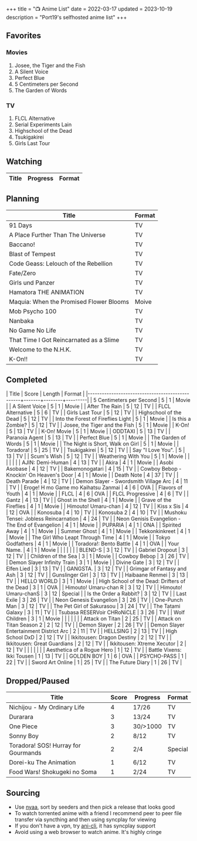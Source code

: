 +++
title = "📺 Anime List"
date = 2022-03-17
updated = 2023-10-19
description = "Port19's selfhosted anime list"
+++

## Favorites

### Movies

1. Josee, the Tiger and the Fish
2. A Silent Voice
3. Perfect Blue
4. 5 Centimeters per Second
5. The Garden of Words

### TV

1. FLCL Alternative
2. Serial Experiments Lain
3. Highschool of the Dead
4. Tsukigakirei
5. Girls Last Tour

## Watching

| Title                                 | Progress | Format |
|---------------------------------------|----------|--------|

## Planning

| Title                                   | Format |
|-----------------------------------------|--------|
| 91 Days                                 | TV     |
| A Place Further Than The Universe       | TV     |
| Baccano!                                | TV     |
| Blast of Tempest                        | TV     |
| Code Geass: Lelouch of the Rebellion    | TV     |
| Fate/Zero                               | TV     |
| Girls und Panzer                        | TV     |
| Hamatora THE ANIMATION                  | TV     |
| Maquia: When the Promised Flower Blooms | Moive  |
| Mob Psycho 100                          | TV     |
| Nanbaka                                 | TV     |
| No Game No Life                         | TV     |
| That Time I Got Reincarnated as a Slime | TV     |
| Welcome to the N.H.K.                   | TV     |
| K-On!!                                  | TV     |

## Completed

| Title                                           | Score | Length | Format  |
|-------------------------------------------------+-------+--------+---------|
| 5 Centimeters per Second                        |     5 |      1 | Movie   |
| A Silent Voice                                  |     5 |      1 | Movie   |
| After The Rain                                  |     5 |     12 | TV      |
| FLCL Alternative                                |     5 |      6 | TV      |
| Girls Last Tour                                 |     5 |     12 | TV      |
| Highschool of the Dead                          |     5 |     12 | TV      |
| Into the Forest of Fireflies Light              |     5 |      1 | Movie   |
| Is this a Zombie?                               |     5 |     12 | TV      |
| Josee, the Tiger and the Fish                   |     5 |      1 | Movie   |
| K-On!                                           |     5 |     13 | TV      |
| K-On! Movie                                     |     5 |      1 | Movie   |
| ODDTAXI                                         |     5 |     13 | TV      |
| Paranoia Agent                                  |     5 |     13 | TV      |
| Perfect Blue                                    |     5 |      1 | Movie   |
| The Garden of Words                             |     5 |      1 | Movie   |
| The Night is Short, Walk on Girl                |     5 |      1 | Movie   |
| Toradora!                                       |     5 |     25 | TV      |
| Tsukigakirei                                    |     5 |     12 | TV      |
| Say "I Love You".                               |     5 |     13 | TV      |
| Scum's Wish                                     |     5 |     12 | TV      |
| Weathering With You                             |     5 |      1 | Movie   |
|                                                 |       |        |         |
| AJIN: Demi-Human                                |     4 |     13 | TV      |
| Akira                                           |     4 |      1 | Movie   |
| Asobi Asobase                                   |     4 |     12 | TV      |
| Bakemonogatari                                  |     4 |     15 | TV      |
| Cowboy Bebop - Knockin' On Heaven's Door        |     4 |      1 | Movie   |
| Death Note                                      |     4 |     37 | TV      |
| Death Parade                                    |     4 |     12 | TV      |
| Demon Slayer - Swordsmith Village Arc           |     4 |     11 | TV      |
| Eroge! H mo Game mo Kaihatsu Zanmai             |     4 |      6 | OVA     |
| Flavors of Youth                                |     4 |      1 | Movie   |
| FLCL                                            |     4 |      6 | OVA     |
| FLCL Progressive                                |     4 |      6 | TV      |
| Gantz                                           |     4 |     13 | TV      |
| Ghost in the Shell                              |     4 |      1 | Movie   |
| Grave of the Fireflies                          |     4 |      1 | Movie   |
| Himouto! Umaru-chan                             |     4 |     12 | TV      |
| Kiss x Sis                                      |     4 |     12 | OVA     |
| Konosuba                                        |     4 |     10 | TV      |
| Konosuba 2                                      |     4 |     10 | TV      |
| Mushoku Tensei: Jobless Reincarnation           |     4 |     24 | TV      |
| Neon Genisis Evangelion - The End of Evangelion |     4 |      1 | Movie   |
| PUPARIA                                         |     4 |      1 | ONA     |
| Spirited Away                                   |     4 |      1 | Movie   |
| Summer Ghost                                    |     4 |      1 | Movie   |
| Tekkonkinkreet                                  |     4 |      1 | Movie   |
| The Girl Who Leapt Through Time                 |     4 |      1 | Movie   |
| Tokyo Godfathers                                |     4 |      1 | Movie   |
| Toradora!: Bento Battle                         |     4 |      1 | OVA     |
| Your Name.                                      |     4 |      1 | Movie   |
|                                                 |       |        |         |
| BLEND-S                                         |     3 |     12 | TV      |
| Gabriel Dropout                                 |     3 |     12 | TV      |
| Children of the Sea                             |     3 |      1 | Movie   |
| Cowboy Bebop                                    |     3 |     26 | TV      |
| Demon Slayer Infinity Train                     |     3 |      1 | Movie   |
| Divine Gate                                     |     3 |     12 | TV      |
| Elfen Lied                                      |     3 |     13 | TV      |
| GANGSTA.                                        |     3 |     12 | TV      |
| Grimgar of Fantasy and Ash                      |     3 |     12 | TV      |
| Gunslinger Girl                                 |     3 |     13 | TV      |
| Haibaane Renmei                                 |     3 |     13 | TV      |
| HELLO WORLD                                     |     3 |      1 | Movie   |
| High School of the Dead: Drifters of the Dead   |     3 |      1 | OVA     |
| Himouto! Umaru-chan R                           |     3 |     12 | TV      |
| Himouto! Umaru-chanS                            |     3 |     12 | Special |
| Is the Order a Rabbit?                          |     3 |     12 | TV      |
| Last Exile                                      |     3 |     26 | TV      |
| Neon Genesis Evangelion                         |     3 |     26 | TV      |
| One-Punch Man                                   |     3 |     12 | TV      |
| The Pet Girl of Sakurasou                       |     3 |     24 | TV      |
| The Tatami Galaxy                               |     3 |     11 | TV      |
| Tsubasa RESERVoir CHRoNiCLE                     |     3 |     26 | TV      |
| Wolf Children                                   |     3 |      1 | Movie   |
|                                                 |       |        |         |
| Attack on Titan                                 |     2 |     25 | TV      |
| Attack on Titan Season 2                        |     2 |     12 | TV      |
| Demon Slayer                                    |     2 |     26 | TV      |
| Demon Slayer Entertainment District Arc         |     2 |     11 | TV      |
| HELLSING                                        |     2 |     13 | TV      |
| High School DxD                                 |     2 |     12 | TV      |
| Ikkitousen: Dragon Destiny                      |     2 |     12 | TV      |
| Ikkitousen: Great Guardians                     |     2 |     12 | TV      |
| Ikkitousen: Xtreme Xecutor                      |     2 |     12 | TV      |
|                                                 |       |        |         |
| Aesthetica of a Rogue Hero                      |     1 |     12 | TV      |
| Battle Vixens: Ikki Tousen                      |     1 |     13 | TV      |
| GOLDEN BOY                                      |     1 |      6 | OVA     |
| PSYCHO-PASS                                     |     1 |     22 | TV      |
| Sword Art Online                                |     1 |     25 | TV      |
| The Future Diary                                |     1 |     26 | TV      |

## Dropped/Paused

| Title                               | Score | Progress | Format  |
|-------------------------------------|-------|----------|---------|
| Nichijou - My Ordinary Life         | 4     | 17/26    | TV      |
| Durarara                            | 3     | 13/24    | TV      |
| One Piece                           | 3     | 30/>1000 | TV      |
| Sonny Boy                           | 2     | 8/12     | TV      |
| Toradora! SOS! Hurray for Gourmands | 2     | 2/4      | Special |
| Dorei-ku The Animation              | 1     | 6/12     | TV      |
| Food Wars! Shokugeki no Soma        | 1     | 2/24     | TV      |

## Sourcing

- Use [nyaa](https://nyaa.si/), sort by seeders and then pick a release that looks good
- To watch torrented anime with a friend I recommend peer to peer file transfer via syncthing and then using syncplay for viewing
- If you don't have a vpn, try [ani-cli](https://github.com/pystardust/ani-cli), it has syncplay support
- Avoid using a web browser to watch anime. It's highly cringe

